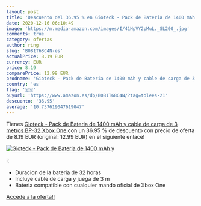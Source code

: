 ```yaml
---
layout: post
title: 'Descuento del 36.95 % en Gioteck - Pack de Bateria de 1400 mAh y '
date: 2020-12-16 06:10:49
image: 'https://m.media-amazon.com/images/I/41HpVY2pMuL._SL200_.jpg'
comments: true
category: ofertas
author: ring
slug: 'B081T68C4N-es'
actualPrice: 8.19 EUR
currency: EUR
price: 8.19
comparePrice: 12.99 EUR
prodname: 'Gioteck - Pack de Bateria de 1400 mAh y cable de carga de 3 metros BP-32  Xbox One '
country: 'es'
flag: '🇪🇸'
buyurl: 'https://www.amazon.es/dp/B081T68C4N/?tag=tolees-21'
descuento: '36.95'
average: '10.737619047619047'
---
```


Tienes [Gioteck - Pack de Bateria de 1400 mAh y cable de carga de 3 metros BP-32  Xbox One ](https://www.amazon.es/dp/B081T68C4N/?tag=tolees-21) con un 36.95 % de descuento con precio de oferta de 8.19 EUR (original: 12.99 EUR) en el siguiente enlace!

[![Gioteck - Pack de Bateria de 1400 mAh y ](https://m.media-amazon.com/images/I/41HpVY2pMuL._SL200_.jpg)](https://www.amazon.es/dp/B081T68C4N/?tag=tolees-21)

ℹ️:

- Duracion de la bateria de 32 horas
- Incluye cable de carga y juega de 3 m
- Bateria compatible con cualquier mando oficial de Xbox One

[Accede a la oferta!!](https://www.amazon.es/dp/B081T68C4N/?tag=tolees-21)
